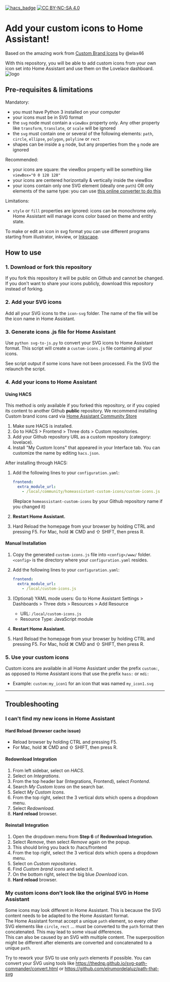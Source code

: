 
[![hacs_badge](https://img.shields.io/badge/HACS-Integration-41BDF5.svg)](https://github.com/hacs/integration)
[![CC BY-NC-SA 4.0][cc-by-nc-sa-shield]][cc-by-nc-sa]

[cc-by-nc-sa]: http://creativecommons.org/licenses/by-nc-sa/4.0/
[cc-by-nc-sa-image]: https://licensebuttons.net/l/by-nc-sa/4.0/88x31.png
[cc-by-nc-sa-shield]: https://img.shields.io/badge/License-CC%20BY--NC--SA%204.0-lightgrey.svg

# Add your custom icons to Home Assistant!

Based on the amazing work from [Custom Brand Icons](https://github.com/elax46/custom-brand-icons) by @elax46 

With this repository, you will be able to add custom icons from your own icon set into Home Assistant and use them on the Lovelace dashboard.
![logo](https://res.cloudinary.com/dcongin7u/image/upload/v1707320837/cbi-logo.jpg)

## Pre-requisites & limitations

Mandatory:
* you must have Python 3 installed on your computer
* your icons must be in SVG format
* the `svg` node must contain a `viewBox` property only. Any other property like `transform`, `translate`, or `scale` will be ignored
* the `svg` must contain one or several of the following elements: `path`, `circle`, `ellipse`, `polygon`, `polyline` or `rect`
* shapes can be inside a `g` node, but any properties from the `g` node are ignored

Recommended:
* your icons are square: the viewBox property will be something like `viewBox="0 0 128 128"`
* your icons are centered horizontally & vertically inside the viewBox
* your icons contain only one SVG element (ideally one `path`) OR only elements of the same type: you can use [this online converter to do this](https://thednp.github.io/svg-path-commander/convert.html)

Limitations:
* `style` or `fill` properties are ignored: icons can be monochrome only. Home Assistant will manage icons color based on theme and entity state.

To make or edit an icon in svg format you can use different programs starting from illustrator, inkview, or [Inkscape](https://inkscape.org/).

## How to use

### 1. Download or fork this repository

If you fork this repository it will be public on Github and cannot be changed. 
If you don't want to share your icons publicly, download this repository instead of forking.

### 2. Add your SVG icons

Add all your SVG icons to the `icon-svg` folder. The name of the file will be the icon name in Home Assistant.

### 3. Generate icons .js file for Home Assistant

Use `python svg-to-js.py` to convert your SVG icons to Home Assistant format. This script will create a `custom-icons.js` file containing all your icons.

See script output if some icons have not been processed. Fix the SVG the relaunch the script.

### 4. Add your icons to Home Assistant

#### Using HACS

This method is only available if you forked this repository, or if you copied its content to another Github **public** repository.
We recommend installing Custom brand icons card via [Home Assistant Community Store](https://hacs.xyz)

1. Make sure HACS is installed.
2. Go to HACS > Frontend > Three dots > Custom repositories.
3. Add your Github repository URL as a custom repository (category: lovelace).
4. Install "My Custom Icons" that appeared in your Interface tab. You can customize the name by editing `hacs.json`.

After installing through HACS:
1. Add the following lines to your `configuration.yaml`:

    ```yaml
    frontend:
      extra_module_url:
        - /local/community/homeassistant-custom-icons/custom-icons.js
    ```
   (Replace `homeassistant-custom-icons` by your Github repository name if you changed it)

2. **Restart Home Assistant.**

3. Hard Reload the homepage from your browser by holding CTRL and pressing F5. For Mac, hold ⌘ CMD and ⇧ SHIFT, then press R.

#### Manual Installation

1. Copy the generated `custom-icons.js` file into `<config>/www/` folder. `<config>` is the directory where your `configuration.yaml` resides.

2. Add the following lines to your `configuration.yaml`:

    ```yaml
    frontend:
      extra_module_url:
        - /local/custom-icons.js
    ```

3. (Optional) YAML mode users: Go to Home Assistant Settings > Dashboards > Three dots > Resources > Add Resource  
   * URL: `/local/custom-icons.js`  
   * Resource Type: JavaScript module  

4. **Restart Home Assistant.**

5. Hard Reload the homepage from your browser by holding CTRL and pressing F5. For Mac, hold ⌘ CMD and ⇧ SHIFT, then press R.

### 5. Use your custom icons

Custom icons are available in all Home Assistant under the prefix `custom:`, as opposed to Home Assistant icons that use the prefix `hass:` or `mdi:`
- Example: `custom:my_icon1` for an icon that was named `my_icon1.svg`

---
## Troubleshooting

### I can't find my new icons in Home Assistant

#### Hard Reload (browser cache issue)
- Reload browser by holding CTRL and pressing F5.
- For Mac, hold ⌘ CMD and ⇧ SHIFT, then press R.

#### Redownload Integration
1. From left sidebar, select on *HACS*.
2. Select on *Integrations*.
3. From the top header bar (Integrations, Frontend), select *Frontend*.
4. Search *My Custom Icons* on the search bar.
5. Select *My Custom Icons*.
6. From the top right, select the 3 vertical dots which opens a dropdown menu.
7. Select *Redownload*.
8. **Hard reload** browser.

#### Reinstall Integration
1. Open the dropdown menu from **Step 6** of **Redownload Integration**.
2. Select *Remove*, then select *Remove* again on the popup.
3. This should bring you back to /hacs/frontend
4. From the top right, select the 3 vertical dots which opens a dropdown menu.
5. Select on *Custom repositories*.
6. Find *Custom brand icons* and select it.
7. On the bottom right, select the big blue *Download* icon.
8. **Hard reload** browser.

### My custom icons don't look like the original SVG in Home Assistant

Some icons may look different in Home Assistant. This is because the SVG content needs to be adapted to the Home Assistant format.  
The Home Assistant format accept a unique `path` element, so every other SVG elements like `circle`, `rect` ... must be converted to the `path` format then concatenated. This may lead to some visual differences.  
This can also be caused by an SVG with multiple content. The superposition might be different after elements are converted and concatenated to a unique `path`.

Try to rework your SVG to use only `path` elements if possible.
You can convert your SVG using tools like https://thednp.github.io/svg-path-commander/convert.html or https://github.com/elrumordelaluz/path-that-svg